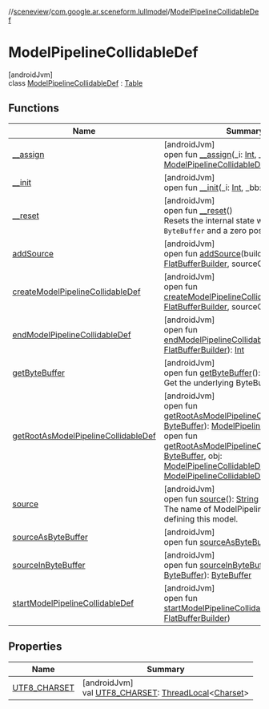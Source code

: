 //[sceneview](../../../index.md)/[com.google.ar.sceneform.lullmodel](../index.md)/[ModelPipelineCollidableDef](index.md)

# ModelPipelineCollidableDef

[androidJvm]\
class [ModelPipelineCollidableDef](index.md) : [Table](../../com.google.flatbuffers/-table/index.md)

## Functions

| Name | Summary |
|---|---|
| [__assign](__assign.md) | [androidJvm]<br>open fun [__assign](__assign.md)(_i: [Int](https://kotlinlang.org/api/latest/jvm/stdlib/kotlin/-int/index.html), _bb: [ByteBuffer](https://developer.android.com/reference/kotlin/java/nio/ByteBuffer.html)): [ModelPipelineCollidableDef](index.md) |
| [__init](__init.md) | [androidJvm]<br>open fun [__init](__init.md)(_i: [Int](https://kotlinlang.org/api/latest/jvm/stdlib/kotlin/-int/index.html), _bb: [ByteBuffer](https://developer.android.com/reference/kotlin/java/nio/ByteBuffer.html)) |
| [__reset](../../com.google.flatbuffers/-table/__reset.md) | [androidJvm]<br>open fun [__reset](../../com.google.flatbuffers/-table/__reset.md)()<br>Resets the internal state with a null `ByteBuffer` and a zero position. |
| [addSource](add-source.md) | [androidJvm]<br>open fun [addSource](add-source.md)(builder: [FlatBufferBuilder](../../com.google.flatbuffers/-flat-buffer-builder/index.md), sourceOffset: [Int](https://kotlinlang.org/api/latest/jvm/stdlib/kotlin/-int/index.html)) |
| [createModelPipelineCollidableDef](create-model-pipeline-collidable-def.md) | [androidJvm]<br>open fun [createModelPipelineCollidableDef](create-model-pipeline-collidable-def.md)(builder: [FlatBufferBuilder](../../com.google.flatbuffers/-flat-buffer-builder/index.md), sourceOffset: [Int](https://kotlinlang.org/api/latest/jvm/stdlib/kotlin/-int/index.html)): [Int](https://kotlinlang.org/api/latest/jvm/stdlib/kotlin/-int/index.html) |
| [endModelPipelineCollidableDef](end-model-pipeline-collidable-def.md) | [androidJvm]<br>open fun [endModelPipelineCollidableDef](end-model-pipeline-collidable-def.md)(builder: [FlatBufferBuilder](../../com.google.flatbuffers/-flat-buffer-builder/index.md)): [Int](https://kotlinlang.org/api/latest/jvm/stdlib/kotlin/-int/index.html) |
| [getByteBuffer](../../com.google.flatbuffers/-table/get-byte-buffer.md) | [androidJvm]<br>open fun [getByteBuffer](../../com.google.flatbuffers/-table/get-byte-buffer.md)(): [ByteBuffer](https://developer.android.com/reference/kotlin/java/nio/ByteBuffer.html)<br>Get the underlying ByteBuffer. |
| [getRootAsModelPipelineCollidableDef](get-root-as-model-pipeline-collidable-def.md) | [androidJvm]<br>open fun [getRootAsModelPipelineCollidableDef](get-root-as-model-pipeline-collidable-def.md)(_bb: [ByteBuffer](https://developer.android.com/reference/kotlin/java/nio/ByteBuffer.html)): [ModelPipelineCollidableDef](index.md)<br>open fun [getRootAsModelPipelineCollidableDef](get-root-as-model-pipeline-collidable-def.md)(_bb: [ByteBuffer](https://developer.android.com/reference/kotlin/java/nio/ByteBuffer.html), obj: [ModelPipelineCollidableDef](index.md)): [ModelPipelineCollidableDef](index.md) |
| [source](source.md) | [androidJvm]<br>open fun [source](source.md)(): [String](https://developer.android.com/reference/kotlin/java/lang/String.html)<br>The name of ModelPipelineImportDef defining this model. |
| [sourceAsByteBuffer](source-as-byte-buffer.md) | [androidJvm]<br>open fun [sourceAsByteBuffer](source-as-byte-buffer.md)(): [ByteBuffer](https://developer.android.com/reference/kotlin/java/nio/ByteBuffer.html) |
| [sourceInByteBuffer](source-in-byte-buffer.md) | [androidJvm]<br>open fun [sourceInByteBuffer](source-in-byte-buffer.md)(_bb: [ByteBuffer](https://developer.android.com/reference/kotlin/java/nio/ByteBuffer.html)): [ByteBuffer](https://developer.android.com/reference/kotlin/java/nio/ByteBuffer.html) |
| [startModelPipelineCollidableDef](start-model-pipeline-collidable-def.md) | [androidJvm]<br>open fun [startModelPipelineCollidableDef](start-model-pipeline-collidable-def.md)(builder: [FlatBufferBuilder](../../com.google.flatbuffers/-flat-buffer-builder/index.md)) |

## Properties

| Name | Summary |
|---|---|
| [UTF8_CHARSET](../../com.google.flatbuffers/-table/-u-t-f8_-c-h-a-r-s-e-t.md) | [androidJvm]<br>val [UTF8_CHARSET](../../com.google.flatbuffers/-table/-u-t-f8_-c-h-a-r-s-e-t.md): [ThreadLocal](https://developer.android.com/reference/kotlin/java/lang/ThreadLocal.html)&lt;[Charset](https://developer.android.com/reference/kotlin/java/nio/charset/Charset.html)&gt; |
